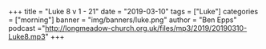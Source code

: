 +++
title = "Luke 8 v 1 - 21"
date = "2019-03-10"
tags = ["Luke"]
categories = ["morning"]
banner = "img/banners/luke.png"
author = "Ben Epps"
podcast ="http://longmeadow-church.org.uk/files/mp3/2019/20190310-Luke8.mp3"
+++
